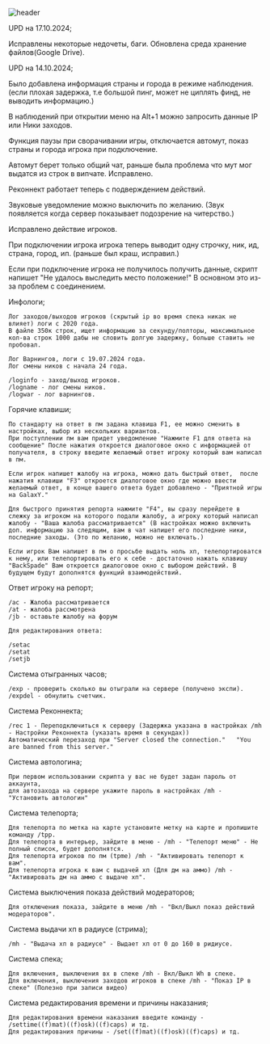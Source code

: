 ![header]([https://capsule-render.vercel.app/api?type=rect&height=200&text=Stroke%20Test&fontAlign=70&stroke=00FF00&strokeWidth=3](https://capsule-render.vercel.app/api?type=waving&height=300&color=gradient&text=MODHELPS%20DEV))

UPD на 17.10.2024;

Исправлены некоторые недочеты, баги.
Обновлена среда хранение файлов(Google Drive).

UPD на 14.10.2024;
 
Было добавлена информация страны и города в режиме наблюдения. (если плохая задержка, т.е большой пинг, может не циплять финд, не выводить информацию.)

В наблюдений при открытии меню на Alt+1 можно запросить данные IP или Ники заходов.

Функция паузы при сворачивании игры, отключается автомут, показ страны и города игрока при подключение.

Автомут берет только общий чат, раньше была проблема что мут мог выдатся из строк в випчате. Исправлено.

Реконнект работает теперь с подверждением действий.

Звуковые уведомление можно выключить по желанию. (Звук появляется когда сервер показывает подозрение на читерство.)

Исправлено действие игроков.

При подключении игрока игрока теперь выводит одну строчку, ник, ид, страна, город, ип. (раньше был краш, исправил.)

Если при подключение игрока не получилось получить данные, скрипт напишет "Не удалось выследить место положение!" В основном это из-за проблем с соединением.

Инфологи;

	Лог заходов/выходов игроков (скрытый ip во время спека никак не влияет) логи с 2020 года. 
	В файле 350к строк, ищет информацию за секунду/полторы, максимальное кол-ва строк 1000 дабы не словить долгую задержку, больше ставить не пробовал.
	
	Лог Варнингов, логи с 19.07.2024 года.
	Лог смены ников с начала 24 года.

	/loginfo - заход/выход игроков.
	/logname - лог смены ников.
	/logwar - лог варнингов.
	
Горячие клавиши;

	По стандарту на ответ в пм задана клавиша F1, ее можно сменить в настройках, выбор из нескольких вариантов.
	При поступлении пм вам придет уведомление "Нажмите F1 для ответа на сообщение" После нажатия откроется диалоговое окно с информацией от получателя, в строку введите желаемый ответ игроку который вам написал в пм.
	
	Если игрок напишет жалобу на игрока, можно дать быстрый ответ,  после нажатия клавиши "F3" откроется диалоговое окно где можно ввести желаемый ответ, в конце вашего ответа будет добавлено - "Приятной игры на GalaxY."
	
	Для быстрого принятия репорта нажмите "F4", вы сразу перейдете в слежку за игроком на которого подали жалобу, а игроку который написал жалобу - "Ваша жалоба рассматривается" (В настройках можно включить доп. информацию за следящим, вам в чат напишет его последние ники, последние заходы. (Это по желанию, можно не включать.)
	
	Если игрок Вам напишет в пм о просьбе выдать ноль хп, телепортироватся к нему, или телепортировать его к себе - достаточно нажать клавишу "BackSpade" Вам откроется диалоговое окно с выбором действий. В будущем будут дополнятся функций взаимодействий.

Ответ игроку на репорт;

	/ac - Жалоба рассматривается
	/at - жалоба рассмотрена 
	/jb - оставьте жалобу на форум
	
	Для редактирования ответа:
	
	/setac
	/setat
	/setjb
	
	
Система отыгранных часов;

	/exp - проверить сколько вы отыграли на сервере (получено экспи).
	/expdel - обнулить счетчик.
	
Система Реконнекта;

	/rec 1 - Переподключиться к серверу (Задержка указана в настройках /mh - Настройки Реконнекта (указать время в секундах))
	Автоматический перезаход при "Server closed the connection."   "You are banned from this server." 
	
Система автологина;

	При первом использовании скрипта у вас не будет задан пароль от аккаунта, 
	для автозахода на сервере укажите пароль в настройках /mh - "Установить автологин"
	
Система телепорта;

	Для телепорта по метка на карте установите метку на карте и пропишите команду /tpp.
	Для телепорта в интерьер, зайдите в меню - /mh - "Телепорт меню" - Не полный список, будет дополнятся.
	Для телепорта игроков по пм (tpme) /mh - "Активировать телепорт к вам".
	Для телепорта игрока к вам с выдачей хп (Для дм на аммо) /mh - "Активировать дм на аммо с выдаче хп".
	
Система выключения показа действий модераторов;

	Для отключения показа, зайдите в меню /mh - "Вкл/Выкл показ действий модераторов".
	
Система выдачи хп в радиусе (стрима);

	/mh - "Выдача хп в радиусе" - Выдает хп от 0 до 160 в ридиусе.
	
Система спека;

	Для включения, выключения вх в спеке /mh - Вкл/Выкл Wh в спеке.
	Для включения, выключения заходов игроков в спеке /mh - "Показ IP в спеке" (Полезно при записи видео)
	
Система редактирования времени и причины наказания;

	Для редактирования времени наказания введите команду - /settime((f)mat)((f)osk)((f)caps) и тд.
	Для редактирования причины - /set((f)mat)((f)osk)((f)caps) и тд.
